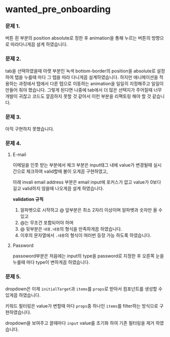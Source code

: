 # wanted_pre_onboarding

### 문제 1.

버튼 흰 부분의 position absolute로 정한 후 animation을 통해 누르는 버튼의 방향으로 따라다니게끔 설계 하였습니다.

### 문제 2.

 tab을 선택하였을때 아랫 부분인 녹색 bottom-border의 position을 absolute로  설정하여 탭을 누를때 마다 그 탭을 따라 다니게끔 설계하였습니다. 하지만 애니메이션을 적용하는 과정에서 탭에서 다른 탭으로 이동하는 animation을 일일히 지정해주고 일일이 만들어 줘야 했습니다. 그렇게 된다면 나중에 tab에서 더 많은 선택지가 주어질때 너무 개발이 귀찮고 코드도 깔끔하지 못할 것 같아서 이런 부분을 리팩토링 해야 할 것 같습니다.

### 문제 3.

아직 구현하지 못했습니다.

### 문제 4.

1. E-mail

   이메일을 인풋 받는 부분에서 체크 부분은 input태그 내에 value가 변경될때 실시간으로 체크하여 valid할때 불이 오게끔 구현하였고,

   아래 invali email address 부분은 email input에 포커스가 없고 value가 0보다 길고 valid하지 않을때 나오게끔 설계 하였습니다.

   **validation 규칙**

   1. 알파벳으로 시작하고 @ 앞부분은 최소 2자리 이상이며 알파벳과 숫자만 올 수 있고 
   2. @는 무조건 포함되어야 하며
   3. @ 뒷부분은  `내용.내용`의 형식을 만족하게끔 하였습니다. 
   4. 이후의 문자열에서 `.내용`의 형식이 여러번 등장 가능 하도록 하였습니다.

2. Password

   passoword부분은 처음에는 input의 type을 password로 지정한 후 오른쪽 눈을 누를때 마다 type이 변하게끔 하였습니다. 

### 문제 5.

dropdown은 이제 `initialTarget`과 `items`를 `props`로 받아서 컴포넌트를 생성할 수 있게끔 하였습니다.

키워드 필터링은 value가 변할때 마다 `props`중 하나인 `items`를 filter하는 방식으로 구현하였습니다.

dropdown을 보여주고 끌때마다 `input` value를 초기화 하여 기존 필터링을 제거 하였습니다.